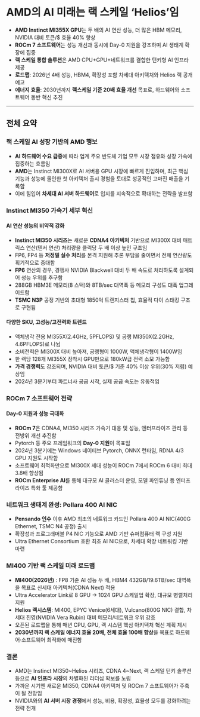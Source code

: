 # AMD의 AI 미래는 랙 스케일 ‘Helios’임


* **AMD Instinct MI355X GPU**는 두 배의 AI 연산 성능, 더 많은 HBM 메모리, NVIDIA 대비 토큰/$ 효율 40% 향상
* **ROCm 7 소프트웨어**는 성능 개선과 동시에 Day-0 지원을 강조하며 AI 생태계 확장에 집중
* **랙 스케일 통합 솔루션**은 AMD CPU+GPU+네트워크를 결합한 턴키형 AI 인프라 제공
* **로드맵**: 2026년 4배 성능, HBM4, 확장성 포함 차세대 아키텍처와 Helios 랙 공개 예고
* **에너지 효율**: 2030년까지 **랙스케일 기준 20배 효율 개선** 목표로, 하드웨어와 소프트웨어 동반 혁신 추진

---

전체 요약
-----

### 랙 스케일 AI 성장 기반의 AMD 행보

* **AI 하드웨어 수요 급증**에 따라 업계 주요 반도체 기업 모두 시장 점유와 성장 가속에 집중하는 흐름임
* **AMD**는 Instinct MI300X로 AI 서버용 GPU 시장에 빠르게 진입하며, 최근 핵심 기능과 성능에 올인한 첫 아키텍처 출시 경험을 토대로 성공적인 고마진 매출을 기록함
* 이에 힘입어 **차세대 AI 서버 하드웨어**로 입지를 지속적으로 확대하는 전략을 발표함

### Instinct MI350 가속기 세부 혁신

#### AI 연산 성능의 비약적 강화

* **Instinct MI350 시리즈**는 새로운 **CDNA4 아키텍처** 기반으로 MI300X 대비 매트릭스 연산(텐서 연산) 처리량을 클럭당 두 배 이상 높인 구조임
* FP6, FP4 등 **저정밀 실수 처리**를 본격 지원해 추론 부담을 줄이면서 전체 연산량도 획기적으로 증대함
* **FP6** 연산의 경우, 경쟁사 NVIDIA Blackwell 대비 두 배 속도로 처리하도록 설계되어 성능 우위를 추구함
* 288GB HBM3E 메모리(8 스택)와 8TB/sec 대역폭 등 메모리 구성도 대폭 업그레이드함
* **TSMC N3P** 공정 기반의 초대형 1850억 트랜지스터 칩, 효율적 다이 스태킹 구조로 구현됨

#### 다양한 SKU, 고성능/고전력화 트렌드

* 액체냉각 전용 MI355X(2.4GHz, 5PFLOPS) 및 공랭 MI350X(2.2GHz, 4.6PFLOPS)로 나뉨
* 소비전력은 MI300X 대비 높아져, 공랭형이 1000W, 액체냉각형이 1400W임
* 한 랙당 128개 MI355X 장착시 GPU만으로 180kW급 전력 소모 가능함
* **가격 경쟁력**도 강조되며, NVIDIA 대비 토큰/$ 기준 40% 이상 우위(30% 저렴) 예상임
* 2024년 3분기부터 파트너사 공급 시작, 실제 공급 속도는 유동적임

### ROCm 7 소프트웨어 전략

#### Day-0 지원과 성능 극대화

* **ROCm 7**은 CDNA4, MI350 시리즈 가속기 대응 및 성능, 엔터프라이즈 관리 등 전방위 개선 추진함
* Pytorch 등 주요 프레임워크의 **Day-0 지원**이 목표임
* 2024년 3분기에는 Windows 네이티브 Pytorch, ONNX 런타임, RDNA 4/3 GPU 지원도 시작함
* 소프트웨어 최적화만으로 MI300X 세대 성능이 ROCm 7에서 ROCm 6 대비 최대 3.8배 향상됨
* **ROCm Enterprise AI**를 통해 대규모 AI 클러스터 운영, 모델 파인튜닝 등 엔터프라이즈 특화 툴 제공함

### 네트워크 생태계 완성: Pollara 400 AI NIC

* **Pensando 인수** 이후 AMD 최초의 네트워크 카드인 Pollara 400 AI NIC(400G Ethernet, TSMC N4 공정) 출시
* 확장성과 프로그래머블 P4 NIC 기능으로 AMD 기반 슈퍼컴퓨터 랙 구성 지원
* Ultra Ethernet Consortium 호환 최초 AI NIC으로, 차세대 확장 네트워킹 기반 마련

### MI400 기반 랙 스케일 미래 로드맵

* **MI400(2026년)** : FP8 기준 AI 성능 두 배, HBM4 432GB/19.6TB/sec 대역폭을 목표로 신세대 아키텍처(CDNA Next) 적용
* Ultra Accelerator Link로 8 GPU → 1024 GPU 스케일업 확장, 대규모 병렬처리 지원
* **Helios 랙시스템**: MI400, EPYC Venice(6세대), Vulcano(800G NIC) 결합, 차세대 진영(NVIDIA Vera Rubin) 대비 메모리/네트워크 우위 강조
* 오픈된 로드맵을 통해 매년 CPU, GPU, 랙 시스템 핵심 아키텍처 혁신 계획 제시
* **2030년까지 랙 스케일 에너지 효율 20배, 전체 효율 100배 향상**을 목표로 하드웨어·소프트웨어 최적화에 매진함

### 결론

* AMD는 Instinct MI350~Helios 시리즈, CDNA 4~Next, 랙 스케일 턴키 솔루션 등으로 **AI 인프라 시장**의 차별화된 리더십 확보를 노림
* 가까운 시기엔 새로운 MI350, CDNA4 아키텍처 및 ROCm 7 소프트웨어가 주축이 될 전망임
* NVIDIA와의 **AI 서버 시장 경쟁**에서 성능, 비용, 확장성, 효율성 모두를 강화하려는 전략 전개
